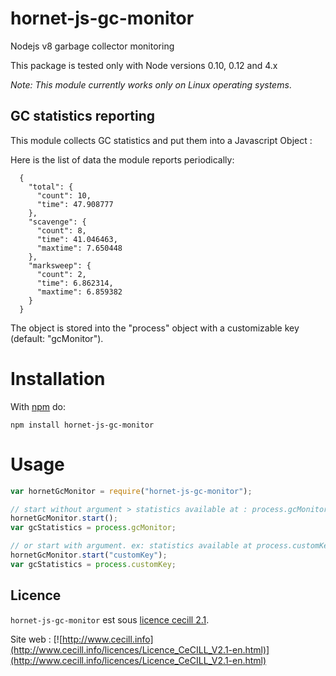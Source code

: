 # hornet-js-gc-monitor

Nodejs v8 garbage collector monitoring

This package is tested only with Node versions 0.10, 0.12 and 4.x

_Note: This module currently works only on Linux operating systems_.

## GC statistics reporting

This module collects GC statistics and put them into a Javascript Object :

Here is the list of data the module reports periodically:

```
  {
    "total": {
      "count": 10,
      "time": 47.908777
    },
    "scavenge": {
      "count": 8,
      "time": 41.046463,
      "maxtime": 7.650448
    },
    "marksweep": {
      "count": 2,
      "time": 6.862314,
      "maxtime": 6.859382
    }
  }
```
The object is stored into the "process" object with a customizable key (default: "gcMonitor").

# Installation

With [npm](http://npmjs.org) do:

```
npm install hornet-js-gc-monitor
```

# Usage

```js
var hornetGcMonitor = require("hornet-js-gc-monitor");

// start without argument > statistics available at : process.gcMonitor
hornetGcMonitor.start();
var gcStatistics = process.gcMonitor;

// or start with argument. ex: statistics available at process.customKey
hornetGcMonitor.start("customKey"); 
var gcStatistics = process.customKey;

```

## Licence

`hornet-js-gc-monitor` est sous [licence cecill 2.1](./LICENSE.md).

Site web : [![http://www.cecill.info](http://www.cecill.info/licences/Licence_CeCILL_V2.1-en.html)](http://www.cecill.info/licences/Licence_CeCILL_V2.1-en.html)

